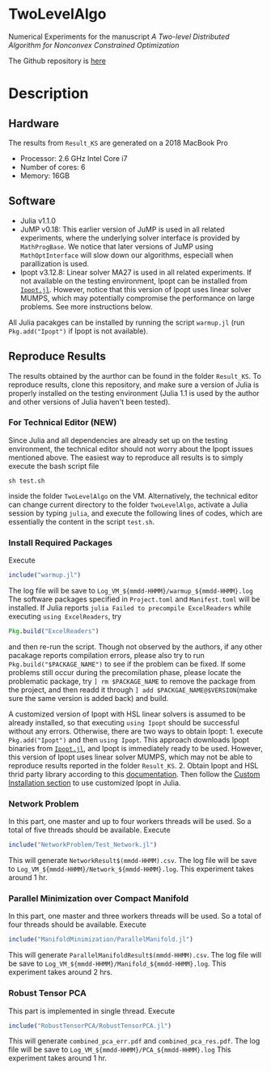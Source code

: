# TwoLevelAlgo
Numerical Experiments for the manuscript <em>A Two-level Distributed Algorithm for Nonconvex Constrained Optimization</em>

The Github repository is [here](https://github.com/ksun46/TwoLevelAlgo)
# Description

## Hardware
The results from `Result_KS` are generated on a 2018 MacBook Pro
* Processor: 2.6 GHz Intel Core i7
* Number of cores: 6
* Memory: 16GB

## Software
* Julia v1.1.0
* JuMP v0.18: This earlier version of JuMP is used in all related experiments, where the underlying solver interface is provided by `MathProgBase`. We notice that later versions of JuMP using `MathOptInterface` will slow down our algorithms, especiall when parallization is used.
* Ipopt v3.12.8: Linear solver MA27 is used in all related experiments. If not available on the testing environment, Ipopt can be installed from [`Ipopt.jl`](https://github.com/JuliaOpt/Ipopt.jl). However, notice that this version of Ipopt uses linear solver MUMPS, which may potentially compromise the performance on large problems. See more instructions below.

All Julia pacakges can be installed by running the script `warmup.jl` (run `Pkg.add("Ipopt")` if Ipopt is not available).

## Reproduce Results
The results obtained by the aurthor can be found in the folder `Result_KS`. To reproduce results, clone this repository, and make sure a version of Julia is properly installed on the testing environment (Julia 1.1 is used by the author and other versions of Julia haven't been tested).

### For Technical Editor (NEW)
Since Julia and all dependencies are already set up on the testing environment, the technical editor should not worry about the Ipopt issues mentioned above.
The easiest way to reproduce all results is to simply execute the bash script file
```
sh test.sh
```
inside the folder `TwoLevelAlgo` on the VM. Alternatively, the technical editor can change current directory to the folder `TwoLevelAlgo`, activate a Julia session by typing `julia`, and execute the following lines of codes, which are essentially the content in the script `test.sh`.

### Install Required Packages
Execute
```julia
include("warmup.jl")
```
The log file will be save to `Log_VM_${mmdd-HHMM}/warmup_${mmdd-HHMM}.log`
The software packages specified in `Project.toml` and `Manifest.toml` will be installed. If Julia reports `julia Failed to precompile ExcelReaders`
while executing `using ExcelReaders`, try
```julia
Pkg.build("ExcelReaders")
```
and then re-run the script. Though not observed by the authors, if any other pacakage reports compilation errors, please also try to run `Pkg.build("$PACKAGE_NAME")` to see if the problem can be fixed. If some problems still occur during the precomilation phase, please locate the problematic package, try `] rm $PACKAGE_NAME` to remove the package from the project, and then readd it through `] add $PACKGAE_NAME@$VERSION`(make sure the same version is added back) and build.

A customized version of Ipopt with HSL linear solvers is assumed to be already installed, so that executing `using Ipopt` should be successful without any errors. Otherwise, there are two ways to obtain Ipopt: 1. execute `Pkg.add("Ipopt")` and then `using Ipopt`. This approach downloads Ipopt binaries from [`Ipopt.jl`](https://github.com/JuliaOpt/Ipopt.jl), and Ipopt is immediately ready to be used. However, this version of Ipopt uses linear solver MUMPS, which may not be able to reproduce results reported in the folder `Result_KS`. 2. Obtain Ipopt and HSL thrid party library according to this [documentation](https://coin-or.github.io/Ipopt/INSTALL.html). Then follow the [Custom Installation section](https://github.com/JuliaOpt/Ipopt.jl) to use customized Ipopt in Julia.

<!-- alternatively, if following the custom installation does not work, one can try the following: go to, e.g., `~/.julia/packages/Ipopt/Iu7vT/deps` (`Iu7vT` is a folder that contains a version of Ipopt that will be used in this project; make sure from Julia console output that this is the version being used when running this project), open `deps.jl`, and point the variables `libipopt` and `amplexe` to the dylib and binary files of the customized Ipopt. When running `warmup.jl`, please also check the screen output to make sure Ipopt and linear solver MA27 are installed correctly. -->

### Network Problem
In this part, one master and up to four workers threads will be used. So a total of five threads should be available. Execute
```julia
include("NetworkProblem/Test_Network.jl")
```
This will generate `NetworkResult$(mmdd-HHMM).csv`. The log file will be save to
`Log_VM_${mmdd-HHMM}/Network_${mmdd-HHMM}.log`. This experiment takes around 1 hr.
### Parallel Minimization over Compact Manifold
In this part, one master and three workers threads will be used. So a total of four threads should be available. Execute
```julia
include("ManifoldMinimization/ParallelManifold.jl")
```
This will generate `ParallelManifoldResult$(mmdd-HHMM).csv`. The log file will be save to
`Log_VM_${mmdd-HHMM}/Manifold_${mmdd-HHMM}.log`. This experiment takes around 2 hrs.
### Robust Tensor PCA
This part is implemented in single thread. Execute
```julia
include("RobustTensorPCA/RobustTensorPCA.jl")
```
This will generate `combined_pca_err.pdf` and `combined_pca_res.pdf`. The log file will be save to
`Log_VM_${mmdd-HHMM}/PCA_${mmdd-HHMM}.log` This experiment takes around 1 hr.
